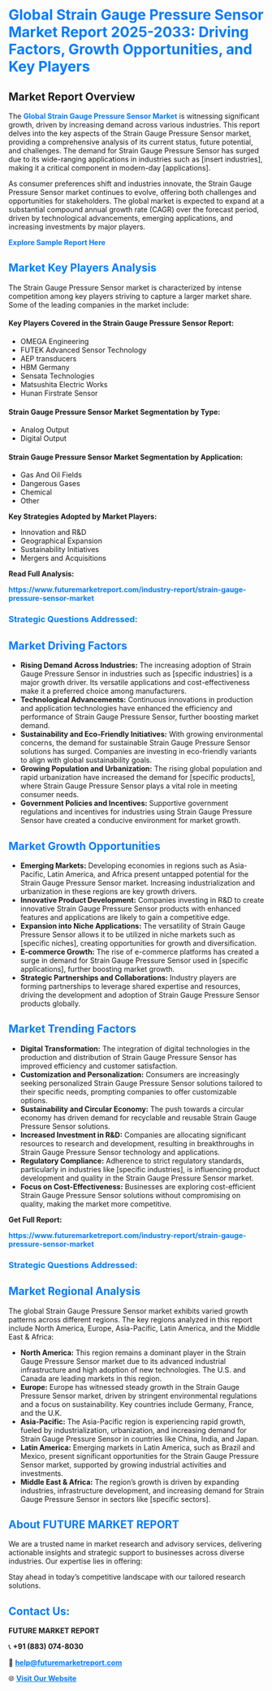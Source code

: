 <h1 style="color: #007BFF;">Global Strain Gauge Pressure Sensor Market Report 2025-2033: Driving Factors, Growth Opportunities, and Key Players</h1>

<section id="overview">
<h2>Market Report Overview</h2>
<p>The <a href="https://www.futuremarketreport.com/industry-report/strain-gauge-pressure-sensor-market" style="color: #007BFF; text-decoration: none;"><strong>Global Strain Gauge Pressure Sensor Market</strong></a> is witnessing significant growth, driven by increasing demand across various industries. This report delves into the key aspects of the Strain Gauge Pressure Sensor market, providing a comprehensive analysis of its current status, future potential, and challenges. The demand for Strain Gauge Pressure Sensor has surged due to its wide-ranging applications in industries such as [insert industries], making it a critical component in modern-day [applications].</p>
<p>As consumer preferences shift and industries innovate, the Strain Gauge Pressure Sensor market continues to evolve, offering both challenges and opportunities for stakeholders. The global market is expected to expand at a substantial compound annual growth rate (CAGR) over the forecast period, driven by technological advancements, emerging applications, and increasing investments by major players.</p>
</section>

<section id="overview">
<p><a href="https://www.futuremarketreport.com/request-sample/reportId=115570" style="color: #007BFF; text-decoration: none;"><strong>Explore Sample Report Here</strong></a></p>
</section>

<section id="key-players">
<h2 style="color: #007BFF;">Market Key Players Analysis</h2>
<p>The Strain Gauge Pressure Sensor market is characterized by intense competition among key players striving to capture a larger market share. Some of the leading companies in the market include:</p>
<h4>Key Players Covered in the Strain Gauge Pressure Sensor Report:</h4>
<ul><li>OMEGA Engineering</li><li>FUTEK Advanced Sensor Technology</li><li>AEP transducers</li><li>HBM Germany</li><li>Sensata Technologies</li><li>Matsushita Electric Works</li><li>Hunan Firstrate Sensor</li></ul>
<h4>Strain Gauge Pressure Sensor Market Segmentation by Type:</h4>
<ul><li>Analog Output</li><li>Digital Output</li></ul>

<h4>Strain Gauge Pressure Sensor Market Segmentation by Application:</h4>
<ul><li>Gas And Oil Fields</li><li>Dangerous Gases</li><li>Chemical</li><li>Other</li></ul>
<p><strong>Key Strategies Adopted by Market Players:</strong></p>
<ul>
<li>Innovation and R&D</li>
<li>Geographical Expansion</li>
<li>Sustainability Initiatives</li>
<li>Mergers and Acquisitions</li>
</ul>
</section>

<section>
<p><strong>Read Full Analysis: </strong></p><a href="https://www.futuremarketreport.com/industry-report/strain-gauge-pressure-sensor-market" style="color: #007BFF; text-decoration: none;"><strong>https://www.futuremarketreport.com/industry-report/strain-gauge-pressure-sensor-market</strong></a>
<h3 style="color: #007BFF;">Strategic Questions Addressed:</h3>
</section>

<section id="driving-factors">
<h2 style="color: #007BFF;">Market Driving Factors</h2>
<ul>
<li><strong>Rising Demand Across Industries:</strong> The increasing adoption of Strain Gauge Pressure Sensor in industries such as [specific industries] is a major growth driver. Its versatile applications and cost-effectiveness make it a preferred choice among manufacturers.</li>
<li><strong>Technological Advancements:</strong> Continuous innovations in production and application technologies have enhanced the efficiency and performance of Strain Gauge Pressure Sensor, further boosting market demand.</li>
<li><strong>Sustainability and Eco-Friendly Initiatives:</strong> With growing environmental concerns, the demand for sustainable Strain Gauge Pressure Sensor solutions has surged. Companies are investing in eco-friendly variants to align with global sustainability goals.</li>
<li><strong>Growing Population and Urbanization:</strong> The rising global population and rapid urbanization have increased the demand for [specific products], where Strain Gauge Pressure Sensor plays a vital role in meeting consumer needs.</li>
<li><strong>Government Policies and Incentives:</strong> Supportive government regulations and incentives for industries using Strain Gauge Pressure Sensor have created a conducive environment for market growth.</li>
</ul>
</section>

<section id="growth-opportunities">
<h2 style="color: #007BFF;">Market Growth Opportunities</h2>
<ul>
<li><strong>Emerging Markets:</strong> Developing economies in regions such as Asia-Pacific, Latin America, and Africa present untapped potential for the Strain Gauge Pressure Sensor market. Increasing industrialization and urbanization in these regions are key growth drivers.</li>
<li><strong>Innovative Product Development:</strong> Companies investing in R&D to create innovative Strain Gauge Pressure Sensor products with enhanced features and applications are likely to gain a competitive edge.</li>
<li><strong>Expansion into Niche Applications:</strong> The versatility of Strain Gauge Pressure Sensor allows it to be utilized in niche markets such as [specific niches], creating opportunities for growth and diversification.</li>
<li><strong>E-commerce Growth:</strong> The rise of e-commerce platforms has created a surge in demand for Strain Gauge Pressure Sensor used in [specific applications], further boosting market growth.</li>
<li><strong>Strategic Partnerships and Collaborations:</strong> Industry players are forming partnerships to leverage shared expertise and resources, driving the development and adoption of Strain Gauge Pressure Sensor products globally.</li>
</ul>
</section>

<section id="trending-factors">
<h2 style="color: #007BFF;">Market Trending Factors</h2>
<ul>
<li><strong>Digital Transformation:</strong> The integration of digital technologies in the production and distribution of Strain Gauge Pressure Sensor has improved efficiency and customer satisfaction.</li>
<li><strong>Customization and Personalization:</strong> Consumers are increasingly seeking personalized Strain Gauge Pressure Sensor solutions tailored to their specific needs, prompting companies to offer customizable options.</li>
<li><strong>Sustainability and Circular Economy:</strong> The push towards a circular economy has driven demand for recyclable and reusable Strain Gauge Pressure Sensor solutions.</li>
<li><strong>Increased Investment in R&D:</strong> Companies are allocating significant resources to research and development, resulting in breakthroughs in Strain Gauge Pressure Sensor technology and applications.</li>
<li><strong>Regulatory Compliance:</strong> Adherence to strict regulatory standards, particularly in industries like [specific industries], is influencing product development and quality in the Strain Gauge Pressure Sensor market.</li>
<li><strong>Focus on Cost-Effectiveness:</strong> Businesses are exploring cost-efficient Strain Gauge Pressure Sensor solutions without compromising on quality, making the market more competitive.</li>
</ul>
</section>

<section>
<p><strong>Get Full Report: </strong></p><a href="https://www.futuremarketreport.com/industry-report/strain-gauge-pressure-sensor-market" style="color: #007BFF; text-decoration: none;"><strong>https://www.futuremarketreport.com/industry-report/strain-gauge-pressure-sensor-market</strong></a>
<h3 style="color: #007BFF;">Strategic Questions Addressed:</h3>
</section>


<section id="regional-analysis">
<h2 style="color: #007BFF;">Market Regional Analysis</h2>
<p>The global Strain Gauge Pressure Sensor market exhibits varied growth patterns across different regions. The key regions analyzed in this report include North America, Europe, Asia-Pacific, Latin America, and the Middle East & Africa:</p>
<ul>
<li><strong>North America:</strong> This region remains a dominant player in the Strain Gauge Pressure Sensor market due to its advanced industrial infrastructure and high adoption of new technologies. The U.S. and Canada are leading markets in this region.</li>
<li><strong>Europe:</strong> Europe has witnessed steady growth in the Strain Gauge Pressure Sensor market, driven by stringent environmental regulations and a focus on sustainability. Key countries include Germany, France, and the U.K.</li>
<li><strong>Asia-Pacific:</strong> The Asia-Pacific region is experiencing rapid growth, fueled by industrialization, urbanization, and increasing demand for Strain Gauge Pressure Sensor in countries like China, India, and Japan.</li>
<li><strong>Latin America:</strong> Emerging markets in Latin America, such as Brazil and Mexico, present significant opportunities for the Strain Gauge Pressure Sensor market, supported by growing industrial activities and investments.</li>
<li><strong>Middle East & Africa:</strong> The region’s growth is driven by expanding industries, infrastructure development, and increasing demand for Strain Gauge Pressure Sensor in sectors like [specific sectors].</li>
</ul>
</section>

<footer>
<h2 style="color: #007BFF;">About FUTURE MARKET REPORT</h2>
<p>We are a trusted name in market research and advisory services, delivering actionable insights and strategic support to businesses across diverse industries. Our expertise lies in offering:</p>

<p>Stay ahead in today’s competitive landscape with our tailored research solutions.</p>

<h2 style="color: #007BFF;">Contact Us:</h2>
<p><strong>FUTURE MARKET REPORT</strong></p>
<p>📞 <strong>+91 (883) 074-8030</strong></p>
<p>📧 <strong><a href="mailto:help@futuremarketreport.com" style="color: #007BFF;">help@futuremarketreport.com</a></strong></p>
<p>🌐 <strong><a href="https://www.futuremarketreport.com/" style="color: #007BFF;">Visit Our Website</a></strong></p>
</footer>